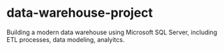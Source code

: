 # data-warehouse-project
Building a modern data warehouse using Microsoft SQL Server, including ETL processes, data modeling, analyitcs.
